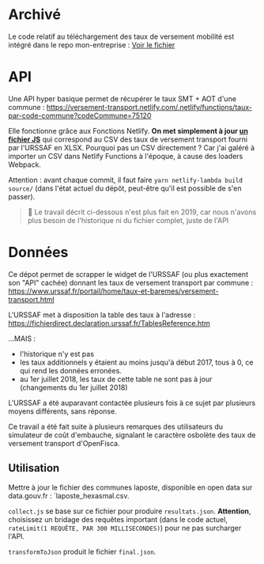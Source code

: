 # Archivé
Le code relatif au téléchargement des taux de versement mobilité est intégré dans le repo mon-entreprise : 
[Voir le fichier](https://github.com/betagouv/mon-entreprise/blob/master/site/scripts/fetch-versement-mobilit%C3%A9.js)

# API

Une API hyper basique permet de récupérer le taux SMT + AOT d'une commune : https://versement-transport.netlify.com/.netlify/functions/taux-par-code-commune?codeCommune=75120

Elle fonctionne grâce aux Fonctions Netlify. **On met simplement à jour [un fichier JS](https://github.com/betagouv/taux-versement-transport/blob/master/source/taux-versement-transport-data.js)** qui correspond au CSV des taux de versement transport fourni par l'URSSAF en XLSX. Pourquoi pas un CSV directement ? Car j'ai galéré à importer un CSV dans Netlify Functions à l'époque, à cause des loaders Webpack.

Attention : avant chaque commit, il faut faire `yarn netlify-lambda build source/` (dans l'état actuel du dépôt, peut-être qu'il est possible de s'en passer).

> 🔺 Le travail décrit ci-dessous n'est plus fait en 2019, car nous n'avons plus besoin de l'historique ni du fichier complet, juste de l'API


# Données


Ce dépot permet de scrapper le widget de l'URSSAF (ou plus exactement son "API" cachée) donnant les taux de versement transport par commune :
https://www.urssaf.fr/portail/home/taux-et-baremes/versement-transport.html

L'URSSAF met à disposition la table des taux à l'adresse : https://fichierdirect.declaration.urssaf.fr/TablesReference.htm

...MAIS :

- l'historique n'y est pas
- les taux additionnels y étaient au moins jusqu'à début 2017, tous à 0, ce qui rend les données erronées.
- au 1er juillet 2018, les taux de cette table ne sont pas à jour (changements du 1er juillet 2018)

L'URSSAF a été auparavant contactée plusieurs fois à ce sujet par plusieurs moyens différents, sans réponse.

Ce travail a été fait suite à plusieurs remarques des utilisateurs du simulateur de coût d'embauche, signalant le caractère osbolète des taux de versement transport d'OpenFisca.

## Utilisation

Mettre à jour le fichier des communes laposte, disponible en open data sur data.gouv.fr : `laposte_hexasmal.csv.

`collect.js` se base sur ce fichier pour produire `resultats.json`. **Attention**, choisissez un bridage des requêtes important (dans le code actuel, `rateLimit(1 REQUÊTE, PAR 300 MILLISECONDES)`) pour ne pas surcharger l'API.

`transformToJson` produit le fichier `final.json`.
